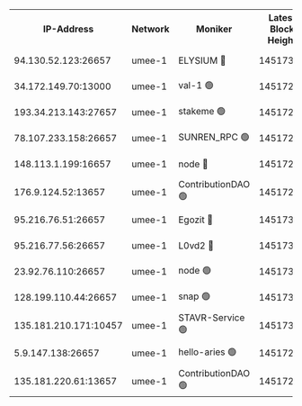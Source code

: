 


<table><tr><th>IP-Address</th><th>Network</th><th>Moniker</th><th>Latest Block Height</th><th>Earliest Block Height</th><th>Catching Up</th><th>Tx Index</th><th>Voting Power</th><th>Scan Time</th></tr><tr><td>94.130.52.123:26657</td><td>umee-1</td><td>ELYSIUM 🔴</td><td>14517302</td><td>3216011</td><td>False</td><td>off</td><td>26984079</td><td>2024-11-01T05:56:10.613656025UTC</td></tr><tr><td>34.172.149.70:13000</td><td>umee-1</td><td>val-1 🟢</td><td>14517282</td><td>12632001</td><td>False</td><td>off</td><td>0</td><td>2024-11-01T05:54:23.240461249UTC</td></tr><tr><td>193.34.213.143:27657</td><td>umee-1</td><td>stakeme 🟢</td><td>14517275</td><td>12950170</td><td>False</td><td>off</td><td>0</td><td>2024-11-01T05:53:48.456046506UTC</td></tr><tr><td>78.107.233.158:26657</td><td>umee-1</td><td>SUNREN_RPC 🟢</td><td>14517290</td><td>13338194</td><td>False</td><td>on</td><td>0</td><td>2024-11-01T05:55:02.039361549UTC</td></tr><tr><td>148.113.1.199:16657</td><td>umee-1</td><td>node 🔴</td><td>14517269</td><td>13570001</td><td>False</td><td>off</td><td>1636217</td><td>2024-11-01T05:53:14.102024659UTC</td></tr><tr><td>176.9.124.52:13657</td><td>umee-1</td><td>ContributionDAO 🟢</td><td>14517288</td><td>13924595</td><td>False</td><td>on</td><td>0</td><td>2024-11-01T05:54:50.956075881UTC</td></tr><tr><td>95.216.76.51:26657</td><td>umee-1</td><td>Egozit 🔴</td><td>14517302</td><td>14417302</td><td>False</td><td>off</td><td>38543264</td><td>2024-11-01T05:56:10.254709912UTC</td></tr><tr><td>95.216.77.56:26657</td><td>umee-1</td><td>L0vd2 🔴</td><td>14517311</td><td>14417311</td><td>False</td><td>off</td><td>38321772</td><td>2024-11-01T05:56:51.421928404UTC</td></tr><tr><td>23.92.76.110:26657</td><td>umee-1</td><td>node 🟢</td><td>14517318</td><td>14446001</td><td>False</td><td>on</td><td>0</td><td>2024-11-01T05:57:29.854034235UTC</td></tr><tr><td>128.199.110.44:26657</td><td>umee-1</td><td>snap 🟢</td><td>14517308</td><td>14513326</td><td>False</td><td>off</td><td>0</td><td>2024-11-01T05:56:37.880687087UTC</td></tr><tr><td>135.181.210.171:10457</td><td>umee-1</td><td>STAVR-Service 🟢</td><td>14517304</td><td>14514001</td><td>False</td><td>on</td><td>0</td><td>2024-11-01T05:56:25.882438520UTC</td></tr><tr><td>5.9.147.138:26657</td><td>umee-1</td><td>hello-aries 🟢</td><td>14517282</td><td>14514461</td><td>False</td><td>off</td><td>0</td><td>2024-11-01T05:54:19.814134368UTC</td></tr><tr><td>135.181.220.61:13657</td><td>umee-1</td><td>ContributionDAO 🟢</td><td>14517268</td><td>14515997</td><td>False</td><td>off</td><td>0</td><td>2024-11-01T05:53:08.945968121UTC</td></tr></table>